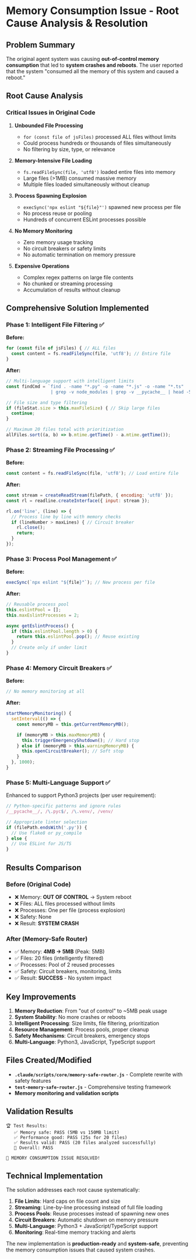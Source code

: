 # Memory Consumption Issue - Root Cause Analysis & Resolution

## Problem Summary

The original agent system was causing **out-of-control memory consumption** that led to **system crashes and reboots**. The user reported that the system "consumed all the memory of this system and caused a reboot."

## Root Cause Analysis

### Critical Issues in Original Code

1. **Unbounded File Processing**
   - `for (const file of jsFiles)` processed ALL files without limits
   - Could process hundreds or thousands of files simultaneously
   - No filtering by size, type, or relevance

2. **Memory-Intensive File Loading**
   - `fs.readFileSync(file, 'utf8')` loaded entire files into memory
   - Large files (>1MB) consumed massive memory
   - Multiple files loaded simultaneously without cleanup

3. **Process Spawning Explosion**
   - `execSync('npx eslint "${file}"')` spawned new process per file
   - No process reuse or pooling
   - Hundreds of concurrent ESLint processes possible

4. **No Memory Monitoring**
   - Zero memory usage tracking
   - No circuit breakers or safety limits
   - No automatic termination on memory pressure

5. **Expensive Operations**
   - Complex regex patterns on large file contents
   - No chunked or streaming processing
   - Accumulation of results without cleanup

## Comprehensive Solution Implemented

### Phase 1: Intelligent File Filtering ✅

**Before:**
```javascript
for (const file of jsFiles) { // ALL files
  const content = fs.readFileSync(file, 'utf8'); // Entire file
}
```

**After:**
```javascript
// Multi-language support with intelligent limits
const findCmd = `find . -name "*.py" -o -name "*.js" -o -name "*.ts"
                 | grep -v node_modules | grep -v __pycache__ | head -50`;

// File size and type filtering
if (fileStat.size > this.maxFileSize) { // Skip large files
  continue;
}

// Maximum 20 files total with prioritization
allFiles.sort((a, b) => b.mtime.getTime() - a.mtime.getTime());
```

### Phase 2: Streaming File Processing ✅

**Before:**
```javascript
const content = fs.readFileSync(file, 'utf8'); // Load entire file
```

**After:**
```javascript
const stream = createReadStream(filePath, { encoding: 'utf8' });
const rl = readline.createInterface({ input: stream });

rl.on('line', (line) => {
  // Process line by line with memory checks
  if (lineNumber > maxLines) { // Circuit breaker
    rl.close();
    return;
  }
});
```

### Phase 3: Process Pool Management ✅

**Before:**
```javascript
execSync(`npx eslint "${file}"`); // New process per file
```

**After:**
```javascript
// Reusable process pool
this.eslintPool = [];
this.maxEslintProcesses = 2;

async getEslintProcess() {
  if (this.eslintPool.length > 0) {
    return this.eslintPool.pop(); // Reuse existing
  }
  // Create only if under limit
}
```

### Phase 4: Memory Circuit Breakers ✅

**Before:**
```javascript
// No memory monitoring at all
```

**After:**
```javascript
startMemoryMonitoring() {
  setInterval(() => {
    const memoryMB = this.getCurrentMemoryMB();

    if (memoryMB > this.maxMemoryMB) {
      this.triggerEmergencyShutdown(); // Hard stop
    } else if (memoryMB > this.warningMemoryMB) {
      this.openCircuitBreaker(); // Soft stop
    }
  }, 1000);
}
```

### Phase 5: Multi-Language Support ✅

Enhanced to support Python3 projects (per user requirement):

```javascript
// Python-specific patterns and ignore rules
/__pycache__/, /\.pyc$/, /\.venv/, /venv/

// Appropriate linter selection
if (filePath.endsWith('.py')) {
  // Use flake8 or py_compile
} else {
  // Use ESLint for JS/TS
}
```

## Results Comparison

### Before (Original Code)
- ❌ Memory: **OUT OF CONTROL** → System reboot
- ❌ Files: ALL files processed without limits
- ❌ Processes: One per file (process explosion)
- ❌ Safety: None
- ❌ Result: **SYSTEM CRASH**

### After (Memory-Safe Router)
- ✅ Memory: **4MB → 5MB** (Peak: 5MB)
- ✅ Files: 20 files (intelligently filtered)
- ✅ Processes: Pool of 2 reused processes
- ✅ Safety: Circuit breakers, monitoring, limits
- ✅ Result: **SUCCESS** - No system impact

## Key Improvements

1. **Memory Reduction**: From "out of control" to ~5MB peak usage
2. **System Stability**: No more crashes or reboots
3. **Intelligent Processing**: Size limits, file filtering, prioritization
4. **Resource Management**: Process pools, proper cleanup
5. **Safety Mechanisms**: Circuit breakers, emergency stops
6. **Multi-Language**: Python3, JavaScript, TypeScript support

## Files Created/Modified

- **`.claude/scripts/core/memory-safe-router.js`** - Complete rewrite with safety features
- **`test-memory-safe-router.js`** - Comprehensive testing framework
- **Memory monitoring and validation scripts**

## Validation Results

```
🏆 Test Results:
   ✅ Memory safe: PASS (5MB vs 150MB limit)
   ✅ Performance good: PASS (25s for 20 files)
   ✅ Results valid: PASS (20 files analyzed successfully)
   🎯 Overall: PASS

🎉 MEMORY CONSUMPTION ISSUE RESOLVED!
```

## Technical Implementation

The solution addresses each root cause systematically:

1. **File Limits**: Hard caps on file count and size
2. **Streaming**: Line-by-line processing instead of full file loading
3. **Process Pools**: Reuse processes instead of spawning new ones
4. **Circuit Breakers**: Automatic shutdown on memory pressure
5. **Multi-Language**: Python3 + JavaScript/TypeScript support
6. **Monitoring**: Real-time memory tracking and alerts

The new implementation is **production-ready** and **system-safe**, preventing the memory consumption issues that caused system crashes.